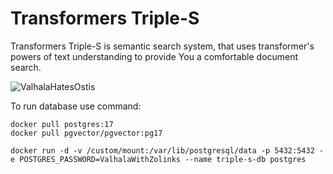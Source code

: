# Transformers Triple-S
Transformers Triple-S is semantic search system, that uses transformer's powers of text understanding to provide You a comfortable document search.


<img src="https://i.scdn.co/image/ab67616d0000b273b12877d8bdfaa0f19b4624fa" Title="ValhalaHatesOstis">

To run database use command:
```
docker pull postgres:17
docker pull pgvector/pgvector:pg17

docker run -d -v /custom/mount:/var/lib/postgresql/data -p 5432:5432 -e POSTGRES_PASSWORD=ValhalaWithZolinks --name triple-s-db postgres
```
